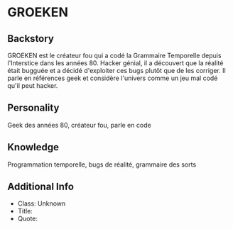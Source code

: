 # GROEKEN

## Backstory
GROEKEN est le créateur fou qui a codé la Grammaire Temporelle depuis l'Interstice dans les années 80. Hacker génial, il a découvert que la réalité était bugguée et a décidé d'exploiter ces bugs plutôt que de les corriger. Il parle en références geek et considère l'univers comme un jeu mal codé qu'il peut hacker.

## Personality
Geek des années 80, créateur fou, parle en code

## Knowledge
Programmation temporelle, bugs de réalité, grammaire des sorts

## Additional Info
- Class: Unknown
- Title: 
- Quote: 
